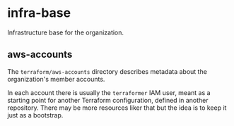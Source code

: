 # infra-base
Infrastructure base for the organization.

## aws-accounts

The `terraform/aws-accounts` directory describes metadata about the organization's member accounts.

In each account there is usually the `terraformer` IAM user, meant as a starting point for another
Terraform configuration, defined in another repository. There may be more resources liker that but
the idea is to keep it just as a bootstrap.
